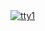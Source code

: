 <div align="justify">
<a href="https://raw.githubusercontent.com/Antwa-sensei253/Antwa-sensei253
/gifos/screenshot.png">
    <picture>
        <source media="(prefers-color-scheme: dark)" srcset="https://raw.githubusercontent.com/Antwa-sensei253/Antwa-sensei253/gifos/output.gif">
        <source media="(prefers-color-scheme: light)" srcset="https://raw.githubusercontent.com/Antwa-sensei253/Antwa-sensei253/gifos/output.gif">
        <img alt="tty1" src="https://raw.githubusercontent.com/Antwa-sensei253/Antwa-sensei253/gifos/output.gif">
    </picture>
</a>
</div>
